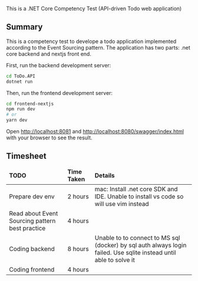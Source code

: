 This is a .NET Core Competency Test (API-driven Todo web application)

## Summary
This is a competency test to develope a todo application implemented according to the Event Sourcing pattern. The application has two parts: .net core backend and nextjs front end.

First, run the backend development server:

```bash
cd ToDo.API
dotnet run
```

Then, run the frontend development server:

```bash
cd frontend-nextjs
npm run dev
# or
yarn dev
```

 Open [http://localhost:8081](http://localhost:8081) and [http://localhost:8080/swagger/index.html](http://localhost:8080/swagger/index.html) with your browser to see the result.

## Timesheet
<table>
	<thead>
		<td>
			<b>TODO</b>
		</td>
		<td>
			<b>Time Taken</b>
		</td>
		<td>
			<b>Details</b>
		</td>
	</thead>
	<tr>
		<td>Prepare dev env</td>
		<td>2 hours</td>
		<td>mac: Install .net core SDK and IDE. Unable to install vs code so will use vim instead</td>
	</tr>
	<tr>
		<td>Read about Event Sourcing pattern best practice</td>
		<td>4 hours</td>
		<td></td>
	</tr>
	<tr>
		<td>Coding backend</td>
		<td>8 hours</td>
		<td>Unable to to connect to MS sql (docker) by sql auth always login failed. Use sqlite instead until able to solve it</td>
	</tr>
	<tr>
		<td>Coding frontend</td>
		<td>4 hours</td>
		<td></td>
	</tr>
</table>

